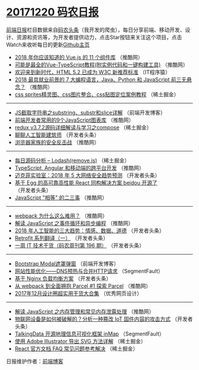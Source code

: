 # [20171220 码农日报](http://hao.caibaojian.com/date/2017/12/20)

[前端日报](http://caibaojian.com/c/news)栏目数据来自[码农头条](http://hao.caibaojian.com/)（我开发的爬虫），每日分享前端、移动开发、设计、资源和资讯等，为开发者提供动力，点击Star按钮来关注这个项目，点击Watch来收听每日的更新[Github主页](https://github.com/kujian/frontendDaily)
* [2018 年你应该知道的 Vue.js 的 11 个组件库](http://hao.caibaojian.com/60176.html) （推酷网）
* [可能是最全的Vue-TypeScript教程(附实例代码和一键构建工具)](http://hao.caibaojian.com/60174.html) （推酷网）
* [欢迎来到新时代，HTML 5.2 已成为 W3C 新推荐标准](http://hao.caibaojian.com/60262.html) （IT程序猿）
* [2018 最具就业前景的 7 大编程语言，Java、Python 和 JavaScript 前三无悬念？](http://hao.caibaojian.com/60175.html) （推酷网）
* [css sprites精灵图、css图片整合、css贴图定位案例教程](http://hao.caibaojian.com/60194.html) （稀土掘金）

***
* [JS截取字符串之substring、substr和slice详解](http://hao.caibaojian.com/60265.html) （前端开发博客）
* [前端开发者常用的9个JavaScript图表库](http://hao.caibaojian.com/60173.html) （推酷网）
* [redux v3.7.2源码详细解读与学习之compose](http://hao.caibaojian.com/60198.html) （稀土掘金）
* [聊聊人工智能建筑师](http://hao.caibaojian.com/60104.html) （开发者头条）
* [浏览器家族的安全反击战](http://hao.caibaojian.com/60167.html) （推酷网）

***
* [每日源码分析 &#8211; Lodash(remove.js)](http://hao.caibaojian.com/60192.html) （稀土掘金）
* [TypeScript, Angular 和移动端的跨平台开发](http://hao.caibaojian.com/60169.html) （推酷网）
* [迈克菲实验室：2018 年 5 大网络安全趋势预测](http://hao.caibaojian.com/60107.html) （开发者头条）
* [基于 Egg 的高可靠高性能 React 同构解决方案 beidou 开源了](http://hao.caibaojian.com/60098.html) （开发者头条）
* [JavaScript &quot;相等&quot; 的二三事](http://hao.caibaojian.com/60171.html) （推酷网）

***
* [webpack 为什么这么难用？](http://hao.caibaojian.com/60172.html) （推酷网）
* [解读 JavaScript 之事件循环和异步编程](http://hao.caibaojian.com/60162.html) （推酷网）
* [2018 年人工智能的三大趋势：情感、数据、道德](http://hao.caibaojian.com/60100.html) （开发者头条）
* [Retrofit 系列翻译（一）](http://hao.caibaojian.com/60111.html) （开发者头条）
* [一周 IT 技术干货（码农周刊第 196 期）](http://hao.caibaojian.com/60090.html) （开发者头条）

***
* [Bootstrap Modal遮罩弹窗](http://hao.caibaojian.com/60266.html) （前端开发博客）
* [网站性能优化——DNS预热与合并HTTP请求](http://hao.caibaojian.com/60153.html) （SegmentFault）
* [基于 Nginx 负载均衡方案](http://hao.caibaojian.com/60091.html) （开发者头条）
* [从 webpack 到全面拥抱 Parcel #1 探索 Parcel](http://hao.caibaojian.com/60164.html) （推酷网）
* [2017年12月设计圈超实用干货大合集](http://hao.caibaojian.com/60267.html) （优秀网页设计）

***
* [解读 JavaScript 之内存管理和常见内存泄露处理](http://hao.caibaojian.com/60165.html) （推酷网）
* [物联网设备是如何被破解的？分析一种篡改 IoT 固件内容的攻击方式](http://hao.caibaojian.com/60103.html) （开发者头条）
* [TalkingData 开源地理信息可视化框架 inMap](http://hao.caibaojian.com/60155.html) （SegmentFault）
* [使用 Adobe Illustrator 导出 SVG 方法详解](http://hao.caibaojian.com/60193.html) （稀土掘金）
* [React 官方文档 FAQ 常见问题参考解决](http://hao.caibaojian.com/60195.html) （稀土掘金）

日报维护作者：[前端博客](http://caibaojian.com/) 